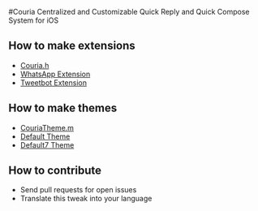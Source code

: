 #Couria
Centralized and Customizable Quick Reply and Quick Compose System for iOS

## How to make extensions
- [Couria.h](https://github.com/Qusic/Couria/blob/master/Couria.h)
- [WhatsApp Extension](https://github.com/Qusic/WhatsAppForCouria)
- [Tweetbot Extension](https://github.com/Qusic/TweetbotForCouria)

## How to make themes
- [CouriaTheme.m](https://github.com/Qusic/Couria/blob/master/src/CouriaTheme.m)
- [Default Theme](https://github.com/Qusic/Couria/tree/master/layout/Library/Application%20Support/Couria/Themes/me.qusic.couria.theme.default)
- [Default7 Theme](https://github.com/Qusic/Couria/tree/master/layout/Library/Application%20Support/Couria/Themes/me.qusic.couria.theme.default7)

## How to contribute
- Send pull requests for open issues
- Translate this tweak into your language
